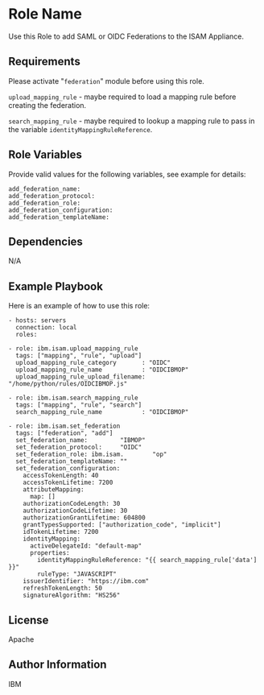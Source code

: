Role Name
=========

Use this Role to add SAML or OIDC Federations to the ISAM Appliance.

Requirements
------------

Please activate "`federation`" module before using this role.

`upload_mapping_rule` - maybe required to load a mapping rule before creating the federation.

`search_mapping_rule` - maybe required to lookup a mapping rule to pass in the variable `identityMappingRuleReference`.


Role Variables
--------------

Provide valid values for the following variables, see example for details:
~~~~
add_federation_name:
add_federation_protocol:
add_federation_role:
add_federation_configuration:
add_federation_templateName:
~~~~

Dependencies
------------
N/A

Example Playbook
----------------

Here is an example of how to use this role:

    - hosts: servers
      connection: local
      roles:

    - role: ibm.isam.upload_mapping_rule
      tags: ["mapping", "rule", "upload"]
      upload_mapping_rule_category       : "OIDC"
      upload_mapping_rule_name           : "OIDCIBMOP"
      upload_mapping_rule_upload_filename: "/home/python/rules/OIDCIBMOP.js"

    - role: ibm.isam.search_mapping_rule
      tags: ["mapping", "rule", "search"]
      search_mapping_rule_name           : "OIDCIBMOP"

    - role: ibm.isam.set_federation
      tags: ["federation", "add"]
      set_federation_name:         "IBMOP"
      set_federation_protocol:     "OIDC"
      set_federation_role: ibm.isam.        "op"
      set_federation_templateName: ""
      set_federation_configuration:
        accessTokenLength: 40
        accessTokenLifetime: 7200
        attributeMapping:
          map: []
        authorizationCodeLength: 30
        authorizationCodeLifetime: 30
        authorizationGrantLifetime: 604800
        grantTypesSupported: ["authorization_code", "implicit"]
        idTokenLifetime: 7200
        identityMapping:
          activeDelegateId: "default-map"
          properties:
            identityMappingRuleReference: "{{ search_mapping_rule['data'] }}"
            ruleType: "JAVASCRIPT"
        issuerIdentifier: "https://ibm.com"
        refreshTokenLength: 50
        signatureAlgorithm: "HS256"

License
-------

Apache

Author Information
------------------

IBM

